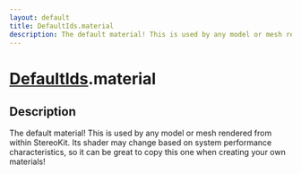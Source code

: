 ```yaml
---
layout: default
title: DefaultIds.material
description: The default material! This is used by any model or mesh rendered from within StereoKit. Its shader may change based on system performance characteristics, so it can be great to copy this one when creating your own materials!
---
```

# [DefaultIds]({{site.url}}/Pages/Reference/DefaultIds.html).material

## Description
The default material! This is used by any model or mesh rendered from
within StereoKit. Its shader may change based on system performance characteristics,
so it can be great to copy this one when creating your own materials!

